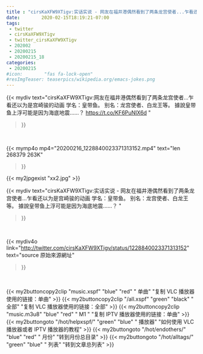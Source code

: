 ```yaml
---
title : "cirsKaXFW9XTigv:实话实说 - 网友在福井港偶然看到了两条龙宫使者...乍看还以为是宫崎骏的动画 学名：皇带鱼。 别名：龙宫使者、白龙王等。 據說皇带鱼上浮可能是因为海底地震……？ "
date:        2020-02-15T18:19:21-07:00
tags:
 - twitter
 - cirsKaXFW9XTigv
 - twitter_cirsKaXFW9XTigv
 - 202002
 - 20200215
 - 20200215_18
categories:
 - 20200215
#icon:        "fas fa-lock-open"
#resImgTeaser: teaserpics/wikipedia.org/emacs-jokes.png
---
```


{{< mydiv text="cirsKaXFW9XTigv:网友在福井港偶然看到了两条龙宫使者...乍看还以为是宫崎骏的动画 学名：皇带鱼。 别名：龙宫使者、白龙王等。 據說皇带鱼上浮可能是因为海底地震……？ https://t.co/KF6PuNIX6d "
>}}
<br>


{{< mymp4o mp4="20200216_1228840023371313152.mp4"
text="len 268379    263K"
>}}

{{< my2jpgexist "xx2.jpg" >}}<br>



{{< mydiv text="cirsKaXFW9XTigv:实话实说 - 网友在福井港偶然看到了两条龙宫使者...乍看还以为是宫崎骏的动画 学名：皇带鱼。 别名：龙宫使者、白龙王等。 據說皇带鱼上浮可能是因为海底地震……？ "
>}}
<br>

{{< mydiv4o link="http://twitter.com/cirsKaXFW9XTigv/status/1228840023371313152"
text="source 原始來源網址"
>}}


<br>



{{< my2buttoncopy2clip "music.xspf"        "blue"   "red"    " 单曲"  "复制 VLC 播放器使用的链接：单曲" >}} {{< my2buttoncopy2clip "/all.xspf"         "green"  "black"  " 全部"  "复制 VLC 播放器使用的链接：全部" >}} {{< my2buttoncopy2clip "music.m3u8"        "blue"   "red"    " M1 "    "复制 IPTV 播放器使用的链接：单曲" >}} {{< my2buttongoto      "/hot/helpxspf/"    "green"  "blue"   " 播放器" "如何使用 VLC 播放器或者 IPTV 播放器的教程" >}} {{< my2buttongoto      "/hot/endothers/"   "blue"   "red"    " 月份"   "转到月份总目录" >}} {{< my2buttongoto      "/hot/alltags/"     "green"  "blue"   " 列表"   "转到文章总列表" >}} 
